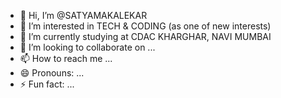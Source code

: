 - 👋 Hi, I’m @SATYAMAKALEKAR
- 👀 I’m interested in TECH & CODING (as one of new interests)
- 🌱 I’m currently studying at CDAC KHARGHAR, NAVI MUMBAI
- 💞️ I’m looking to collaborate on ...
- 📫 How to reach me ...
- 😄 Pronouns: ...
- ⚡ Fun fact: ...

<!---
SATYAMAKALEKAR/SATYAMAKALEKAR is a ✨ special ✨ repository because its `README.md` (this file) appears on your GitHub profile.
You can click the Preview link to take a look at your changes.
--->
